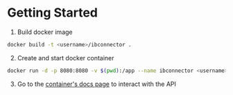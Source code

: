 # Getting Started
1. Build docker image
```bash
docker build -t <username>/ibconnector .
```

2. Create and start docker container
```bash
docker run -d -p 8080:8080 -v $(pwd):/app --name ibconnector <username>/ibconnector
```

3. Go to the [container's docs page](http://localhost:8080/docs) to interact with the API